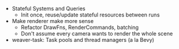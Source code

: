 - Stateful Systems and Queries
	- Init once, reuse/update stateful resources between runs
- Make renderer make more sense
	- Refactor DrawFns, RenderCommands, batching
	- Don't assume every camera wants to render the whole scene
- weaver-task: Task pools and thread managers (a la Bevy)